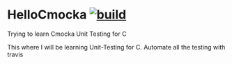 # HelloCmocka [![build](https://img.shields.io/travis/seekaddo/HelloCmocka.svg)](https://travis-ci.org/seekaddo/HelloCmocka)
Trying to learn Cmocka Unit Testing for C

This where I will be learning Unit-Testing for C. Automate all the testing with travis
